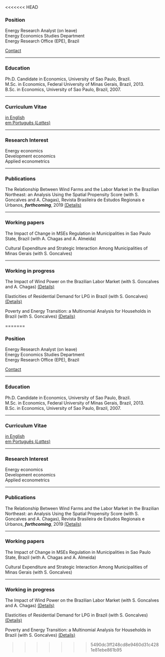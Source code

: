 <<<<<<< HEAD
### Position

Energy Research Analyst (on leave) <br/>
Energy Economics Studies Department <br/>
Energy Research Office (EPE), Brazil

[Contact](./pages/Contact.html) <br/>

* * *

### Education

Ph.D. Candidate in Economics, University of Sao Paulo, Brazil. <br/> 
M.Sc. in Economics, Federal University of Minas Gerais, Brazil, 2013. <br/> 
B.Sc. in Economics, University of Sao Paulo, Brazil, 2007.

* * *

### Curriculum Vitae

[in English](./about.html) <br/>
[em Português (*Lattes*)](http://lattes.cnpq.br/7220754085757410)

* * *

### Research Interest

Energy economics <br/> 
Development economics <br/> 
Applied econometrics <br/> 

* * *

### Publications

The Relationship Between Wind Farms and the Labor Market in the Brazilian Northeast: an Analysis Using the Spatial Propensity Score (with S. Goncalves and A. Chagas), Revista Brasileira de Estudos Regionais e Urbanos, ***forthcoming***, 2019 [(Details)](./pages/publications/WindNortheast.html) <br/>  

* * *

### Working papers

The Impact of Change in MSEs Regulation in Municipalities in Sao Paulo State, Brazil (with A. Chagas and A. Almeida) <br/> 

Cultural Expenditure and Strategic Interaction Among Municipalities of Minas Gerais (with S. Goncalves) <br/>

* * *

### Working in progress

The Impact of Wind Power on the Brazilian Labor Market (with S. Goncalves and A. Chagas) [(Details)](./pages/publications/WindPowerLabor.html) <br/>


Elasticities of Residential Demand for LPG in Brazil (with S. Goncalves) [(Details)](./pages/publications/ResidentialLPG.html) <br/>


Poverty and Energy Transition: a Multinomial Analysis for Households in Brazil (with S. Goncalves) [(Details)](./pages/publications/PovertyEnergy.html) <br/>



=======
### Position

Energy Research Analyst (on leave) <br/>
Energy Economics Studies Department <br/>
Energy Research Office (EPE), Brazil

[Contact](./pages/Contact.html) <br/>

* * *

### Education

Ph.D. Candidate in Economics, University of Sao Paulo, Brazil. <br/> 
M.Sc. in Economics, Federal University of Minas Gerais, Brazil, 2013. <br/> 
B.Sc. in Economics, University of Sao Paulo, Brazil, 2007.

* * *

### Curriculum Vitae

[in English](./about.html) <br/>
[em Português (*Lattes*)](http://lattes.cnpq.br/7220754085757410)

* * *

### Research Interest

Energy economics <br/> 
Development economics <br/> 
Applied econometrics <br/> 

* * *

### Publications

The Relationship Between Wind Farms and the Labor Market in the Brazilian Northeast: an Analysis Using the Spatial Propensity Score (with S. Goncalves and A. Chagas), Revista Brasileira de Estudos Regionais e Urbanos, ***forthcoming***, 2019 [(Details)](./pages/publications/WindNortheast.html) <br/>  

* * *

### Working papers

The Impact of Change in MSEs Regulation in Municipalities in Sao Paulo State, Brazil (with A. Chagas and A. Almeida) <br/> 

Cultural Expenditure and Strategic Interaction Among Municipalities of Minas Gerais (with S. Goncalves) <br/>

* * *

### Working in progress

The Impact of Wind Power on the Brazilian Labor Market (with S. Goncalves and A. Chagas) [(Details)](./pages/publications/WindPowerLabor.html) <br/>


Elasticities of Residential Demand for LPG in Brazil (with S. Goncalves) [(Details)](./pages/publications/ResidentialLPG.html) <br/>


Poverty and Energy Transition: a Multinomial Analysis for Households in Brazil (with S. Goncalves) [(Details)](./pages/publications/PovertyEnergy.html) <br/>



>>>>>>> 5490dc3ff248cd8e9460d31c4281e81ebe861b95
